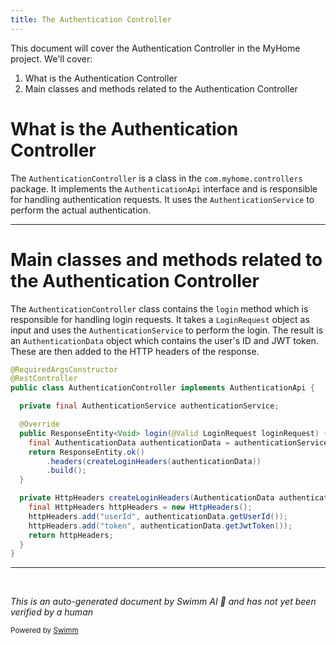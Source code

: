 ```yaml
---
title: The Authentication Controller
---
```

This document will cover the Authentication Controller in the MyHome project. We'll cover:

1. What is the Authentication Controller
2. Main classes and methods related to the Authentication Controller

# What is the Authentication Controller

The `AuthenticationController` is a class in the `com.myhome.controllers` package. It implements the `AuthenticationApi` interface and is responsible for handling authentication requests. It uses the `AuthenticationService` to perform the actual authentication.

<SwmSnippet path="/service/src/main/java/com/myhome/controllers/AuthenticationController.java" line="13">

---

# Main classes and methods related to the Authentication Controller

The `AuthenticationController` class contains the `login` method which is responsible for handling login requests. It takes a `LoginRequest` object as input and uses the `AuthenticationService` to perform the login. The result is an `AuthenticationData` object which contains the user's ID and JWT token. These are then added to the HTTP headers of the response.

```java
@RequiredArgsConstructor
@RestController
public class AuthenticationController implements AuthenticationApi {

  private final AuthenticationService authenticationService;

  @Override
  public ResponseEntity<Void> login(@Valid LoginRequest loginRequest) {
    final AuthenticationData authenticationData = authenticationService.login(loginRequest);
    return ResponseEntity.ok()
        .headers(createLoginHeaders(authenticationData))
        .build();
  }

  private HttpHeaders createLoginHeaders(AuthenticationData authenticationData) {
    final HttpHeaders httpHeaders = new HttpHeaders();
    httpHeaders.add("userId", authenticationData.getUserId());
    httpHeaders.add("token", authenticationData.getJwtToken());
    return httpHeaders;
  }
}
```

---

</SwmSnippet>

&nbsp;

*This is an auto-generated document by Swimm AI 🌊 and has not yet been verified by a human*

<SwmMeta version="3.0.0" repo-id="Z2l0aHViJTNBJTNBbXlob21lJTNBJTNBc3dpbW1pbw==" repo-name="myhome"><sup>Powered by [Swimm](/)</sup></SwmMeta>

